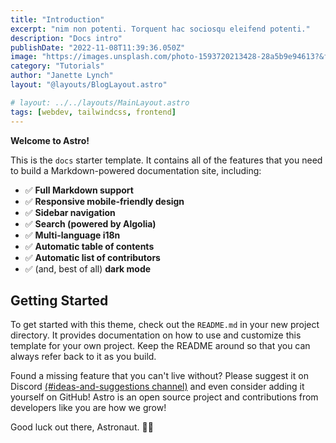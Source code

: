```yaml
---
title: "Introduction"
excerpt: "nim non potenti. Torquent hac sociosqu eleifend potenti."
description: "Docs intro"
publishDate: "2022-11-08T11:39:36.050Z"
image: "https://images.unsplash.com/photo-1593720213428-28a5b9e94613?&fit=crop&w=430&h=240"
category: "Tutorials"
author: "Janette Lynch"
layout: "@layouts/BlogLayout.astro"

# layout: ../../layouts/MainLayout.astro
tags: [webdev, tailwindcss, frontend]
---
```




**Welcome to Astro!**

This is the `docs` starter template. It contains all of the features that you need to build a Markdown-powered documentation site, including:

- ✅ **Full Markdown support**
- ✅ **Responsive mobile-friendly design**
- ✅ **Sidebar navigation**
- ✅ **Search (powered by Algolia)**
- ✅ **Multi-language i18n**
- ✅ **Automatic table of contents**
- ✅ **Automatic list of contributors**
- ✅ (and, best of all) **dark mode**

## Getting Started

To get started with this theme, check out the `README.md` in your new project directory. It provides documentation on how to use and customize this template for your own project. Keep the README around so that you can always refer back to it as you build.

Found a missing feature that you can't live without? Please suggest it on Discord [(#ideas-and-suggestions channel)](https://astro.build/chat) and even consider adding it yourself on GitHub! Astro is an open source project and contributions from developers like you are how we grow!

Good luck out there, Astronaut. 🧑‍🚀

